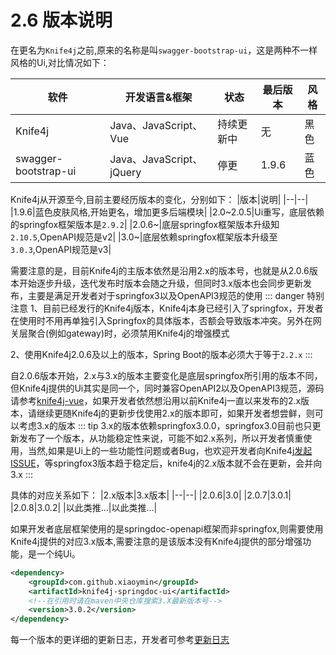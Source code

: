 # 2.6 版本说明

在更名为`Knife4j`之前,原来的名称是叫`swagger-bootstrap-ui`，这是两种不一样风格的Ui,对比情况如下：

| 软件                 | 开发语言&框架      | 状态       | 最后版本 |风格|
| -------------------- | ------------------ | ---------- | -------- |------ |
| Knife4j              | Java、JavaScript、Vue | 持续更新中 | 无       |黑色|
| swagger-bootstrap-ui | Java、JavaScript、jQuery | 停更       | 1.9.6    |蓝色|


Knife4j从开源至今,目前主要经历版本的变化，分别如下：
|版本|说明|
|--|--|
|1.9.6|蓝色皮肤风格,开始更名，增加更多后端模块|
|2.0~2.0.5|Ui重写，底层依赖的springfox框架版本是`2.9.2`|
|2.0.6~|底层springfox框架版本升级知`2.10.5`,OpenAPI规范是v2|
|3.0~|底层依赖springfox框架版本升级至`3.0.3`,OpenAPI规范是v3|

需要注意的是，目前Knife4j的主版本依然是沿用2.x的版本号，也就是从2.0.6版本开始逐步升级，迭代发布时版本会随之升级，但同时3.x版本也会同步更新发布，主要是满足开发者对于springfox3以及OpenAPI3规范的使用
::: danger 特别注意
1、目前已经发行的Knife4j版本，Knife4j本身已经引入了springfox，开发者在使用时不用再单独引入Springfox的具体版本，否额会导致版本冲突。另外在网关层聚合(例如gateway)时，必须禁用Knife4j的增强模式

2、使用Knife4j2.0.6及以上的版本，Spring Boot的版本必须大于等于`2.2.x`
:::

自2.0.6版本开始，2.x与3.x的版本主要变化是底层springfox所引用的版本不同，但Knife4j提供的Ui其实是同一个，同时兼容OpenAPI2以及OpenAPI3规范，源码请参考[knife4j-vue](https://gitee.com/xiaoym/knife4j/tree/master/knife4j-vue)，如果开发者依然想沿用以前Knife4j一直以来发布的2.x版本，请继续更随Knife4j的更新步伐使用2.x的版本即可，如果开发者想尝鲜，则可以考虑3.x的版本
::: tip
3.x的版本依赖springfox3.0.0，springfox3.0目前也只更新发布了一个版本，从功能稳定性来说，可能不如2.x系列，所以开发者慎重使用，当然,如果是Ui上的一些功能性问题或者Bug，也欢迎开发者向Knife4j[发起ISSUE](https://gitee.com/xiaoym/knife4j/issues/new)，等springfox3版本趋于稳定后，knife4j的2.x版本就不会在更新，会并向3.x
:::

具体的对应关系如下：
|2.x版本|3.x版本|
|--|--|
|2.0.6|3.0|
|2.0.7|3.0.1|
|2.0.8|3.0.2|
|以此类推...|以此类推...|

如果开发者底层框架使用的是springdoc-openapi框架而非springfox,则需要使用Knife4j提供的对应3.x版本,需要注意的是该版本没有Knife4j提供的部分增强功能，是一个纯Ui。
```xml
<dependency>
    <groupId>com.github.xiaoymin</groupId>
    <artifactId>knife4j-springdoc-ui</artifactId>
    <!--在引用时请在maven中央仓库搜索3.X最新版本号-->
    <version>3.0.2</version>
</dependency>
```

每一个版本的更详细的更新日志，开发者可参考[更新日志](../changelog)
